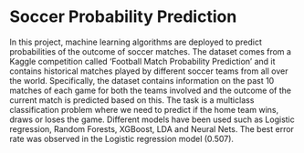 # Soccer Probability Prediction

In this project, machine learning algorithms are deployed to predict probabilities of the outcome of soccer matches. The dataset comes from a Kaggle competition called ‘Football Match Probability Prediction’ and it contains historical matches played by different soccer teams from all over the world. Specifically, the dataset contains information on the past 10 matches of each game for both the teams involved and the outcome of the current match is predicted based on this. The task is a multiclass classification problem where we need to predict if the home team wins, draws or loses the game. Different models have been used such as Logistic regression, Random Forests, XGBoost, LDA and Neural Nets. The best error rate was observed in the Logistic regression model (0.507).
